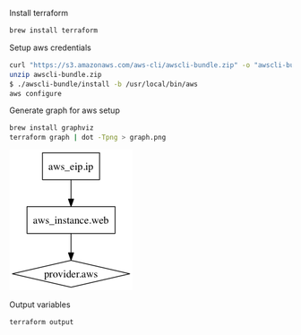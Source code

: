 Install terraform
``` bash
brew install terraform
```

Setup aws credentials
``` bash
curl "https://s3.amazonaws.com/aws-cli/awscli-bundle.zip" -o "awscli-bundle.zip"
unzip awscli-bundle.zip
$ ./awscli-bundle/install -b /usr/local/bin/aws
aws configure
```

Generate graph for aws setup
``` bash
brew install graphviz
terraform graph | dot -Tpng > graph.png
```
![graph](graph.png)

Output variables
```bash
terraform output
```
